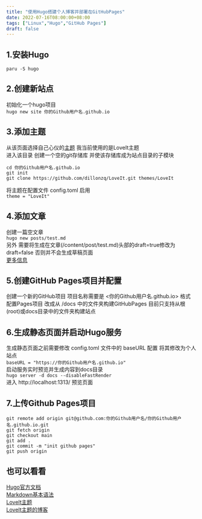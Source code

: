 ```yaml
---
title: "使用Hugo搭建个人博客并部署在GitHubPages"
date: 2022-07-16T08:00:00+08:00
tags: ["Linux","Hugo","GitHub Pages"]
draft: false
---
```


## 1.安装Hugo

`paru -S hugo`

## 2.创建新站点

初始化一个hugo项目  
`hugo new site 你的Github用户名.github.io`

## 3.添加主题

从该页面选择自己心仪的[主题](https://themes.gohugo.io/) 我当前使用的是LoveIt主题  
进入该目录 创建一个空的git存储库 并使该存储库成为站点目录的子模块

```
cd 你的Github用户名.github.io
git init
git clone https://github.com/dillonzq/LoveIt.git themes/LoveIt
```

将主题在配置文件 config.toml 启用   
`theme = "LoveIt"`

## 4.添加文章

创建一篇空文章  
`hugo new posts/test.md`  
另外 需要将生成在文章(/content/post/test.md)头部的draft=true修改为draft=false 否则并不会生成草稿页面  
[更多信息](https://gohugo.io/getting-started/usage/#draft-future-and-expired-content)

## 5.创建GitHub Pages项目并配置

创建一个新的GitHub项目 项目名称需要是 <你的Github用户名.github.io> 格式  
配置Pages项目 改成从 /docs 中的文件夹构建GitHubPages 目前只支持从根(root)或docs目录中的文件夹构建站点

## 6.生成静态页面并启动Hugo服务

生成静态页面之前需要修改 config.toml 文件中的 baseURL 配置 将其修改为个人站点  
`baseURL = "https://你的Github用户名.github.io"`  
启动服务实时预览并生成内容到docs目录  
`hugo server -d docs --disableFastRender`  
进入 http://localhost:1313/ 预览页面

## 7.上传Github Pages项目

```
git remote add origin git@github.com:你的Github用户名/你的Github用户名.github.io.git
git fetch origin
git checkout main
git add .
git commit -m "init github pages"
git push origin
```

## 也可以看看

[Hugo官方文档](https://gohugo.io/documentation/)  
[Markdown基本语法](https://www.markdownguide.org/basic-syntax/)  
[LoveIt主题](https://github.com/dillonzq/LoveIt)  
[LoveIt主题的博客](https://hugoloveit.com/)